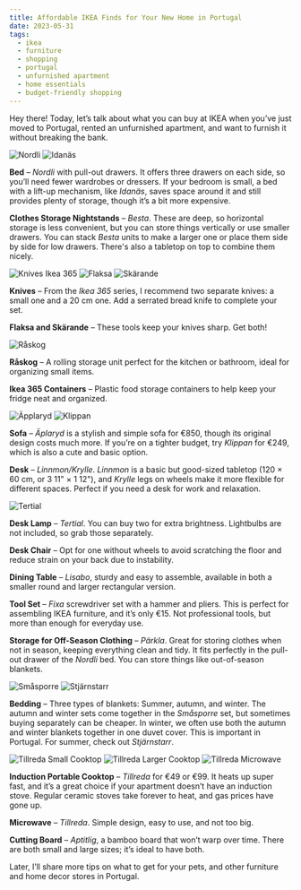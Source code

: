 ```yaml
--- 
title: Affordable IKEA Finds for Your New Home in Portugal
date: 2023-05-31
tags: 
  - ikea  
  - furniture  
  - shopping  
  - portugal  
  - unfurnished apartment  
  - home essentials  
  - budget-friendly shopping  
---
```

Hey there! Today, let’s talk about what you can buy at IKEA when you’ve just moved to Portugal, rented an unfurnished apartment, and want to furnish it without breaking the bank.

![Nordli](/assets/img/nordli.jpg)
![Idanäs](/assets/img/idanaes.jpg)

**Bed** – _Nordli_ with pull-out drawers. It offers three drawers on each side, so you’ll need fewer wardrobes or dressers. If your bedroom is small, a bed with a lift-up mechanism, like _Idanäs_, saves space around it and still provides plenty of storage, though it’s a bit more expensive.

**Clothes Storage Nightstands** – _Besta_. These are deep, so horizontal storage is less convenient, but you can store things vertically or use smaller drawers. You can stack _Besta_ units to make a larger one or place them side by side for low drawers. There's also a tabletop on top to combine them nicely.

![Knives Ikea 365](/assets/img/ikea-365.jpg)
![Flaksa](/assets/img/flaksa.jpg)
![Skärande](/assets/img/skaerande.jpg)

**Knives** – From the _Ikea 365_ series, I recommend two separate knives: a small one and a 20 cm one. Add a serrated bread knife to complete your set.

**Flaksa and Skärande** – These tools keep your knives sharp. Get both!

![Råskog](/assets/img/raskog.jpg)

**Råskog** – A rolling storage unit perfect for the kitchen or bathroom, ideal for organizing small items.

**Ikea 365 Containers** – Plastic food storage containers to help keep your fridge neat and organized.

![Äpplaryd](/assets/img/aepplaryd.jpg)
![Klippan](/assets/img/klippan.jpg)

**Sofa** – _Äplaryd_ is a stylish and simple sofa for €850, though its original design costs much more. If you’re on a tighter budget, try _Klippan_ for €249, which is also a cute and basic option.

**Desk** – _Linnmon/Krylle_. _Linnmon_ is a basic but good-sized tabletop (120 × 60 cm, or 3 11" × 1 12"), and _Krylle_ legs on wheels make it more flexible for different spaces. Perfect if you need a desk for work and relaxation.

![Tertial](/assets/img/tertial.jpg)

**Desk Lamp** – _Tertial_. You can buy two for extra brightness. Lightbulbs are not included, so grab those separately.

**Desk Chair** – Opt for one without wheels to avoid scratching the floor and reduce strain on your back due to instability.

**Dining Table** – _Lisabo_, sturdy and easy to assemble, available in both a smaller round and larger rectangular version.

**Tool Set** – _Fixa_ screwdriver set with a hammer and pliers. This is perfect for assembling IKEA furniture, and it’s only €15. Not professional tools, but more than enough for everyday use.

**Storage for Off-Season Clothing** – _Pärkla_. Great for storing clothes when not in season, keeping everything clean and tidy. It fits perfectly in the pull-out drawer of the _Nordli_ bed. You can store things like out-of-season blankets.

![Småsporre](/assets/img/smasporre.jpg)
![Stjärnstarr](/assets/img/stjaernstarr.jpg)

**Bedding** – Three types of blankets: Summer, autumn, and winter. The autumn and winter sets come together in the _Småsporre_ set, but sometimes buying separately can be cheaper. In winter, we often use both the autumn and winter blankets together in one duvet cover. This is important in Portugal. For summer, check out _Stjärnstarr_.

![Tillreda Small Cooktop](/assets/img/tillreda-placa-1.jpg)
![Tillreda Larger Cooktop](/assets/img/tillreda-placa-2.jpg)
![Tillreda Microwave](/assets/img/tillreda.jpg)

**Induction Portable Cooktop** – _Tillreda_ for €49 or €99. It heats up super fast, and it’s a great choice if your apartment doesn’t have an induction stove. Regular ceramic stoves take forever to heat, and gas prices have gone up.

**Microwave** – _Tillreda_. Simple design, easy to use, and not too big.

**Cutting Board** – _Aptitlig_, a bamboo board that won’t warp over time. There are both small and large sizes; it’s ideal to have both.

Later, I’ll share more tips on what to get for your pets, and other furniture and home decor stores in Portugal.
